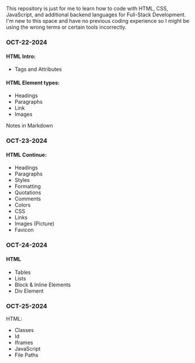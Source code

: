 This repository is just for me to learn how to code with HTML, CSS, JavaScript, and additional backend languages for Full-Stack Development. 
I'm new to this space and have no previous coding experience so I might be using the wrong terms or certain tools incorrectly.

### OCT-22-2024
#### HTML Intro:
- Tags and Attributes
#### HTML Element types:
- Headings  
- Paragraphs
- Link
- Images

Notes in Markdown

### OCT-23-2024
#### HTML Continue:
- Headings
- Paragraphs
- Styles
- Formatting
- Quotations
- Comments
- Colors
- CSS
- Links
- Images (Picture)
- Favicon

### OCT-24-2024
#### HTML
- Tables
- Lists
- Block & Inline Elements
- Div Element

### OCT-25-2024
HTML:
- Classes
- Id
- Iframes
- JavaScript
- File Paths
